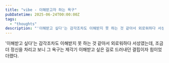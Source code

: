 ```yaml
---
title: "vibe - 이해받고자 하는 욕구"
pubDatetime: 2025-06-24T00:00:00Z
tags:
  - "thoughts"
description: "'이해받고 싶다'는 감각조차도 이해받지 못 하는 것 같아서 외로워하다 서성였는데, 조금 더 정신을 차리고 보니 그 욕구는 제각기 이해받고 싶은 길로 드러내던 결핍이자 힘이었더랬다."
---
```


'이해받고 싶다'는 감각조차도 이해받지 못 하는 것 같아서 외로워하다 서성였는데, 조금 더 정신을 차리고 보니 그 욕구는 제각기 이해받고 싶은 길로 드러내던 결핍이자 힘이었더랬다.
